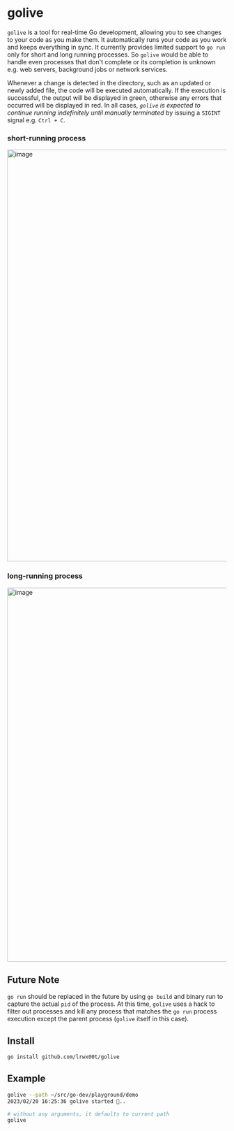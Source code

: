 # golive

`golive` is a tool for real-time Go development, allowing you to see changes to your code as you make them. It automatically runs your code as you work and keeps everything in sync. It currently provides limited support to `go run` only for short and long running processes. So `golive` would be able to handle even processes that don't complete or its completion is unknown e.g. web servers, background jobs or network services.

Whenever a change is detected in the directory, such as an updated or newly added file, the code will be executed automatically. If the execution is successful, the output will be displayed in green, otherwise any errors that occurred will be displayed in red. In all cases, *`golive` is expected to continue running indefinitely until manually terminated* by issuing a `SIGINT` signal e.g. `Ctrl + C`.

### short-running process

<img width="943" alt="image" src="https://user-images.githubusercontent.com/96939525/220201310-2a88c9f3-3377-4efd-b483-abf8cd890b4d.png">

### long-running process

<img width="856" alt="image" src="https://user-images.githubusercontent.com/96939525/220444888-ab3e0d79-7e61-4f82-ac90-3b6f342ef07f.png">

## Future Note

`go run` should be replaced in the future by using `go build` and binary run to capture the actual `pid` of the process. At this time, `golive` uses a hack to filter out processes and kill any process that matches the `go run` process execution except the parent process (`golive` itself in this case). 

## Install

```bash
go install github.com/lrwx00t/golive
```

## Example

```bash
golive --path ~/src/go-dev/playground/demo
2023/02/20 16:25:36 golive started 👀..

# without any arguments, it defaults to current path
golive
```
